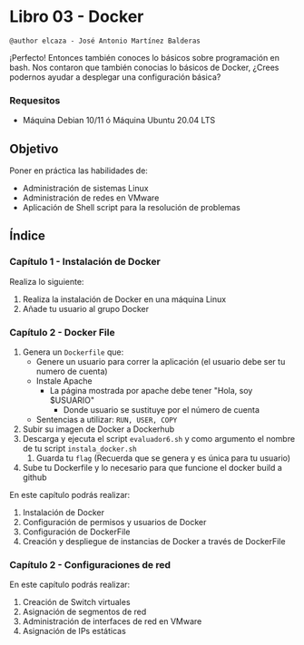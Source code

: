 # Libro 03 - Docker
`@author elcaza - José Antonio Martínez Balderas`

¡Perfecto! Entonces también conoces lo básicos sobre programación en bash.
Nos contaron que también conocias lo básicos de Docker, ¿Crees podernos ayudar a desplegar una configuración básica?

### Requesitos
+ Máquina Debian 10/11 ó Máquina Ubuntu 20.04 LTS

## Objetivo
Poner en práctica las habilidades de:
- Administración de sistemas Linux
- Administración de redes en VMware
- Aplicación de Shell script para la resolución de problemas

## Índice

### Capítulo 1 - Instalación de Docker
Realiza lo siguiente:
1. Realiza la instalación de Docker en una máquina Linux
1. Añade tu usuario al grupo Docker

### Capítulo 2 - Docker File
1. Genera un `Dockerfile` que:
	+ Genere un usuario para correr la aplicación (el usuario debe ser tu numero de cuenta)
	+ Instale Apache
		+ La página mostrada por apache debe tener "Hola, soy $USUARIO"
			+ Donde usuario se sustituye por el número de cuenta
	+ Sentencias a utilizar: `RUN, USER, COPY`
1. Subir su imagen de Docker a Dockerhub
1. Descarga y ejecuta el script `evaluador6.sh` y como argumento el nombre de tu script `instala_docker.sh`
	1. Guarda tu `flag` (Recuerda que se genera y es única para tu usuario)
1. Sube tu Dockerfile y lo necesario para que funcione el docker build a github


En este capítulo podrás realizar:
1. Instalación de Docker
1. Configuración de permisos y usuarios de Docker
1. Configuración de DockerFile
1. Creación y despliegue de instancias de Docker a través de DockerFile

### Capítulo 2 - Configuraciones de red
En este capítulo podrás realizar:
1. Creación de Switch virtuales
1. Asignación de segmentos de red
1. Administración de interfaces de red en VMware
1. Asignación de IPs estáticas
